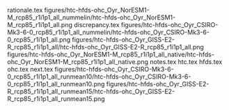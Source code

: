 rationale.tex
figures/htc-hfds-ohc_Oyr_NorESM1-M_rcp85_r1i1p1_all_nummelin/htc-hfds-ohc_Oyr_NorESM1-M_rcp85_r1i1p1_all.png
discrepancy.tex
figures/htc-hfds-ohc_Oyr_CSIRO-Mk3-6-0_rcp85_r1i1p1_all_nummelin/htc-hfds-ohc_Oyr_CSIRO-Mk3-6-0_rcp85_r1i1p1_all.png
figures/htc-hfds-ohc_Oyr_GISS-E2-R_rcp85_r1i1p1_all/htc-hfds-ohc_Oyr_GISS-E2-R_rcp85_r1i1p1_all.png
figures/htc-hfds-ohc_Oyr_NorESM1-M_rcp85_r1i1p1_all_native/htc-hfds-ohc_Oyr_NorESM1-M_rcp85_r1i1p1_all_native.png
notes.tex
htc.tex
hfds.tex
ohc.tex
next.tex
figures/htc-hfds-ohc_Oyr_CSIRO-Mk3-6-0_rcp85_r1i1p1_all_runmean10/htc-hfds-ohc_Oyr_CSIRO-Mk3-6-0_rcp85_r1i1p1_all_runmean10.png
figures/htc-hfds-ohc_Oyr_GISS-E2-R_rcp85_r1i1p1_all_runmean15/htc-hfds-ohc_Oyr_GISS-E2-R_rcp85_r1i1p1_all_runmean15.png
